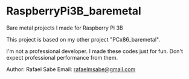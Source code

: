 # RaspberryPi3B_baremetal
Bare metal projects I made for Raspberry Pi 3B

This project is based on my other project "PCx86_baremetal".

I'm not a professional developer. I made these codes just for fun. Don't expect professional performance from them.

Author: Rafael Sabe
Email: rafaelmsabe@gmail.com
